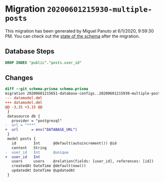 # Migration `20200601215930-multiple-posts`

This migration has been generated by Miguel Panuto at 6/1/2020, 9:59:30 PM.
You can check out the [state of the schema](./schema.prisma) after the migration.

## Database Steps

```sql
DROP INDEX "public"."posts.user_id"
```

## Changes

```diff
diff --git schema.prisma schema.prisma
migration 20200601215651-database-configs..20200601215930-multiple-posts
--- datamodel.dml
+++ datamodel.dml
@@ -3,15 +3,15 @@
 }
 datasource db {
   provider = "postgresql"
-  url = "***"
+  url      = env("DATABASE_URL")
 }
 model posts {
   id        Int      @default(autoincrement()) @id
   content   String
-  user_id   Int      @unique
+  user_id   Int      
   users     users    @relation(fields: [user_id], references: [id])
   createdAt DateTime @default(now())
   updatedAt DateTime @updatedAt
 }
```



